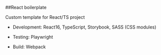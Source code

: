 ##React boilerplate

Custom template for React/TS project

- Development: React16, TypeScript, Storybook, SASS (CSS modules)

- Testing: Playwright

- Build: Webpack
